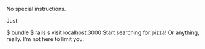 No special instructions. 

Just: 

$ bundle 
$ rails s 
visit localhost:3000 
Start searching for pizza! Or anything, really. I'm not here to limit you. 